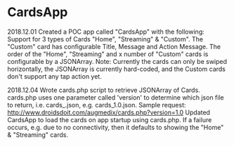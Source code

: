 # CardsApp

2018.12.01
Created a POC app called "CardsApp" with the following:
Support for 3 types of Cards "Home", "Streaming" & "Custom". The "Custom" card has configurable Title, Message and Action Message.
The order of the "Home", "Streaming" and x number of "Custom" cards is configurable by a JSONArray.
Note: Currently the cards can only be swiped horizontally, the JSONArray is currently hard-coded, and the Custom cards don't support any tap action yet.

2018.12.04
Wrote cards.php script to retrieve JSONArray of Cards. cards.php uses one parameter called 'version' to determine which json file to return, i.e. cards_<version>.json, e.g. cards_1.0.json. Sample request: http://www.droidsdoit.com/augmedix/cards.php?version=1.0
Updated CardsApp to load the cards on app startup using cards.php. If a failure occurs, e.g. due to no connectivity, then it defaults to showing the "Home" & "Streaming" cards.
